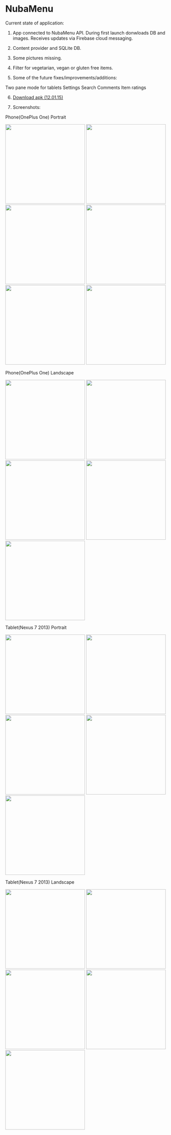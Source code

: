 # NubaMenu
Current state of application:

1. App connected to NubaMenu API. During first launch donwloads DB and images. Receives updates via Firebase cloud messaging.
2. Content provider and SQLite DB.
3. Some pictures missing.  
4. Filter for vegetarian, vegan or gluten free items.

5. Some of the future fixes/improvements/additions:

Two pane mode for tablets
Settings
Search
Comments
Item ratings

6. <a href="https://www.dropbox.com/s/o7zonipyi30u77o/NubaMenu_12.01.15.apk?dl=0">Download apk (12.01.15)</a>

7. Screenshots:

Phone(OnePlus One) Portrait

  <img src="http://i.imgur.com/vSUdhUK.jpg" height="250"> <img src="http://i.imgur.com/uoldzeE.jpg" height="250"> <img src="http://i.imgur.com/PbTr9gx.png" height="250">  <img src="http://i.imgur.com/MoSDG6k.png" height="250">  <img src="http://i.imgur.com/QoRsLnk.png" height="250">  <img src="http://i.imgur.com/FdttZuL.jpg" height="250">

Phone(OnePlus One) Landscape

<img src="http://i.imgur.com/zeZNjd1.jpg" width="250">
<img src="http://i.imgur.com/duDj8OD.jpg" width="250">
<img src="http://i.imgur.com/zf1HPsK.png" width="250">
<img src="http://i.imgur.com/hvTfx5T.png" width="250">
<img src="http://i.imgur.com/3EEM7ht.png" width="250">

Tablet(Nexus 7 2013) Portrait

<img src="http://i.imgur.com/oungg0m.jpg" height="250">
<img src="http://i.imgur.com/xSzYLlE.jpg" height="250">
<img src="http://i.imgur.com/SvhZudx.png" height="250">
<img src="http://i.imgur.com/9wsCdTc.png" height="250">
<img src="http://i.imgur.com/Q8eySs4.png" height="250">


Tablet(Nexus 7 2013) Landscape

<img src="http://i.imgur.com/uC80aqM.jpg" width="250">
<img src="http://i.imgur.com/sJCnBsg.jpg" width="250">
<img src="http://i.imgur.com/VPsb3gl.png" width="250">
<img src="http://i.imgur.com/ZPJdBPM.png" width="250">
<img src="http://i.imgur.com/KnOZmqB.png" width="250">

